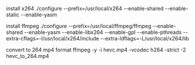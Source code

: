 


install x264
./configure --prefix=/usr/local/x264 --enable-shared --enable-static --enable-yasm

install ffmpeg
./configure --prefix=/usr/local/ffmpeg/ffmpeg --enable-shared --enable-yasm --enable-libx264 --enable-gpl --enable-pthreads --extra-cflags=-I/usr/local/x264/include --extra-ldflags=-L/usr/local/x264/lib

convert to 264 mp4 format
ffmpeg -y -i hevc.mp4 -vcodec h264 -strict -2 hevc_to_264.mp4